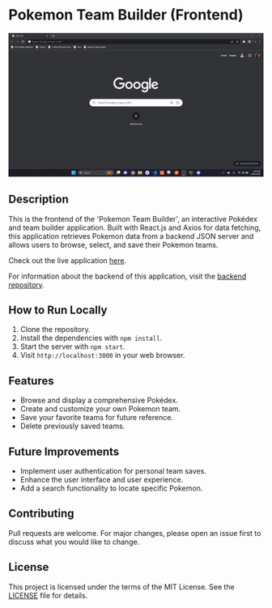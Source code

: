 # Pokemon Team Builder (Frontend)

![App Gif](/src/Phase-2-gif.gif)

## Description

This is the frontend of the 'Pokemon Team Builder', an interactive Pokédex and team builder application. Built with React.js and Axios for data fetching, this application retrieves Pokemon data from a backend JSON server and allows users to browse, select, and save their Pokemon teams.

Check out the live application [here](https://main--phase-2-react-frontend.netlify.app).

For information about the backend of this application, visit the [backend repository](https://github.com/Jrob1799/phase-2-project-backend).

## How to Run Locally

1. Clone the repository.
2. Install the dependencies with `npm install`.
3. Start the server with `npm start`.
4. Visit `http://localhost:3000` in your web browser.

## Features

- Browse and display a comprehensive Pokédex.
- Create and customize your own Pokemon team.
- Save your favorite teams for future reference.
- Delete previously saved teams.

## Future Improvements

- Implement user authentication for personal team saves.
- Enhance the user interface and user experience.
- Add a search functionality to locate specific Pokemon.

## Contributing

Pull requests are welcome. For major changes, please open an issue first to discuss what you would like to change.

## License

This project is licensed under the terms of the MIT License. See the [LICENSE](LICENSE) file for details.
